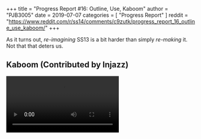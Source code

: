 +++
title = "Progress Report #16: Outline, Use, Kaboom"
author = "PJB3005"
date = 2019-07-07
categories = [
	"Progress Report"
]
reddit = "https://www.reddit.com/r/ss14/comments/c9zutk/progress_report_16_outline_use_kaboom/"
+++

As it turns out, *re-imagining* SS13 is a bit harder than simply *re-making* it. Not that that deters us.

<!--more-->

## Kaboom (Contributed by Injazz)

<video src="/video/19_07_07-boom.webm" controls>

Yeah it could use some polish. Baby steps though.

## Interaction Rework

The primary method of interacting with the game world is clicking via your hand. We all know how this works and I will say is quite intuitive. That doesn't mean however it cannot be improved upon.

One of the biggest nuisances I personally have with SS13 is that having your hands full basically makes it impossible to do many things like just *opening* computer interfaces. This usually results in you having to akwardly drop things just to open a computer interface. Of course SS13 only cares about this when *opening* the interface and ignores the items in your hand actually using it.

This is a massive paper cut. I want to be able to use computers, open lockers, etc... without having to drop things in my hand. Now yes, you could argue that "you can't use a computer while you're holding toolboxes". You would be right, but I definitely could use a computer while holding a screwdriver. Any further detail into this just feels like simulating things that aren't actually *fun*. Also I can totally *look* at a computer screen with toolboxes in my hand. Not so much the case for SS13.

**The gist is** that we assigned the `E` key to act as a permanent "interact with empty hand" button. So if you want to use a computer, you can just hit E instead of having to drop whatever you're holding. This should hopefully cut out a lot of finnicky item manipulation and make the game just a bit more streamlined.

## Outlines!

![](/images/post/pr_16/outline.png)

Yep, it actually cover the whole entity now!

If you went and actually tried to download SS14 (you should!), you'll probably have noticed that outlines for the entity under your mouse were.. pretty broken.

Drawing these outlines is actually a lot more annoying than it may look at first sight. The outline has to consider the *entire* entity, not just be ran layer-by-layer (which is what was happening before). Graphics APIs only really allow you to draw layer by layer though. This is a solved problem of course, just draw the entity into its own framebuffer and then apply the outline to *that*. While I cannot speak for an engine like Unity, I can already tell you there is just no sane way to implement this in Godot without *many* hacks. I'm quite glad we dropped Godot, because it was *relatively* simple to implement this in our own renderer.

Outlines are looking pretty fancy now. They're not perfect (could use some better contrast in light areas), but now that's just some GLSL shader code away, instead of massive renderer reworks. If somebody's feeling brave, it should be quite easy to improve!

